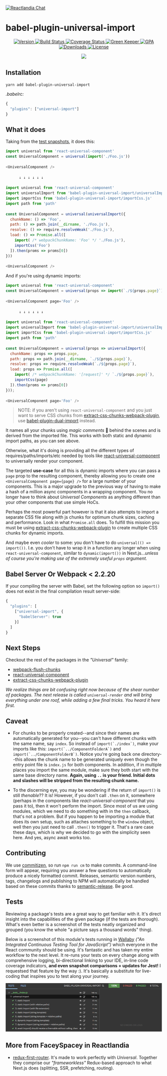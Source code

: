 <a href="https://gitter.im/Reactlandia/Lobby" target="_blank">
  <img alt="Reactlandia Chat" src="https://s3-us-west-1.amazonaws.com/cdn.reactlandia.com/reactlandia-chat.png">
</a>

# babel-plugin-universal-import

<p align="center">
  <a href="https://www.npmjs.com/package/babel-plugin-universal-import">
    <img src="https://img.shields.io/npm/v/babel-plugin-universal-import.svg" alt="Version" />
  </a>

  <a href="https://travis-ci.org/faceyspacey/babel-plugin-universal-import">
    <img src="https://travis-ci.org/faceyspacey/babel-plugin-universal-import.svg?branch=master" alt="Build Status" />
  </a>

  <a href="https://lima.codeclimate.com/github/faceyspacey/babel-plugin-universal-import/coverage">
    <img src="https://lima.codeclimate.com/github/faceyspacey/babel-plugin-universal-import/badges/coverage.svg" alt="Coverage Status"/>
  </a>

  <a href="https://greenkeeper.io">
    <img src="https://badges.greenkeeper.io/faceyspacey/babel-plugin-universal-import.svg" alt="Green Keeper" />
  </a>

  <a href="https://lima.codeclimate.com/github/faceyspacey/babel-plugin-universal-import">
    <img src="https://lima.codeclimate.com/github/faceyspacey/babel-plugin-universal-import/badges/gpa.svg" alt="GPA" />
  </a>

  <a href="https://www.npmjs.com/package/babel-plugin-universal-import">
    <img src="https://img.shields.io/npm/dt/babel-plugin-universal-import.svg" alt="Downloads" />
  </a>

  <a href="https://www.npmjs.com/package/babel-plugin-universal-import">
    <img src="https://img.shields.io/npm/l/babel-plugin-universal-import.svg" alt="License" />
  </a>
</p>


<p align="center">
  <img src="https://s3-us-west-1.amazonaws.com/cdn.reactlandia.com/universal-component-banner.png" />
</p>

## Installation
```
yarn add babel-plugin-universal-import
```
*.babelrc:*
```js
{
  "plugins": ["universal-import"]
}
```


## What it does
Taking from the [test snapshots](./__tests__/__snapshots__/index.js.snap), it does this:

```js
import universal from 'react-universal-component'
const UniversalComponent = universal(import('./Foo.js'))

<UniversalComponent />

      ↓ ↓ ↓ ↓ ↓ ↓

import universal from 'react-universal-component'
import universalImport from 'babel-plugin-universal-import/universalImport.js'
import importCss from 'babel-plugin-universal-import/importCss.js'
import path from 'path'

const UniversalComponent = universal(universalImport({
  chunkName: () => 'Foo',
  path: () => path.join(__dirname, './Foo.js'),
  resolve: () => require.resolveWeak('./Foo.js'),
  load: () => Promise.all([
    import( /* webpackChunkName: 'Foo' */ './Foo.js'),
    importCss('Foo')
  ]).then(proms => proms[0])
}))

<UniversalComponent />
```

And if you're using dynamic imports:

```js
import universal from 'react-universal-component'
const UniversalComponent = universal(props => import(`./${props.page}`))

<UniversalComponent page='Foo' />

      ↓ ↓ ↓ ↓ ↓ ↓

import universal from 'react-universal-component'
import universalImport from 'babel-plugin-universal-import/universalImport.js'
import importCss from 'babel-plugin-universal-import/importCss.js'
import path from 'path'

const UniversalComponent = universal(props => universalImport({
  chunkName: props => props.page,
  path: props => path.join(__dirname, `./${props.page}`),
  resolve: props => require.resolveWeak(`./${props.page}`),
  load: props => Promise.all([
    import( /* webpackChunkName: '[request]' */ `./${props.page}`),
    importCss(page)
  ]).then(proms => proms[0])
}));

<UniversalComponent page='Foo' />
```
> NOTE: if you aren't using `react-universal-component` and you just want to serve CSS chunks from [extract-css-chunks-webpack-plugin](https://github.com/faceyspacey/extract-css-chunks-webpack-plugin), use [babel-plugin-dual-import](https://github.com/faceyspacey/babel-plugin-universal-import) instead.

It names all your chunks using *magic comments* 🔮 behind the scenes and is derived from the imported file. This works with both static and dynamic import paths, as you can see above.

Otherwise, what it's doing is providing all the different types of requires/paths/imports/etc needed by tools like [react-universal-component](https://github.com/faceyspacey/react-universal-component) to universally render your component.

The targeted **use-case** for all this is dynamic imports where you can pass a `page` prop to the resulting component, thereby allowing you to create one `<UniversalComponent page={page} />` for a large number of your components. This is a major upgrade to the previous way of having to make a hash of a million async components in a wrapping component. You no longer have to think about *Universal Components* as anything different than your other components that use simple HoCs.

Perhaps the most powerful part however is that it also attempts to import a separate CSS file along with js chunks for optimum chunk sizes, caching and performance. Look in what `Promise.all` does. To fulfill this mission you must be using [extract-css-chunks-webpack-plugin](https://github.com/faceyspacey/extract-css-chunks-webpack-plugin) to create multiple CSS chunks for dynamic imports.

And maybe even *cooler* to some: you don't have to do `universal(() => import())`. I.e. you don't have to wrap it in a function any longer when using `react-universal-component`, similar to `dynamic(import())` in Next.js...*unless of course you're making use of the extremely useful `props` argument.*


## Babel Server Or Webpack < 2.2.20

If your compiling the server with Babel, set the following option so `import()` does not exist in the final compilation result server-side:

```js
{
  "plugins": [
    ["universal-import", {
      "babelServer": true
    }]
  ]
}
```

## Next Steps

Checkout the rest of the packages in the *"Universal"* family:
- [webpack-flush-chunks](https://github.com/faceyspacey/rwebpack-flush-chunks)
- [react-universal-component](https://github.com/faceyspacey/react-universal-component)
- [extract-css-chunks-webpack-plugin](https://github.com/faceyspacey/extract-css-chunks-webpack-plugin)

*We realize things are bit confusing right now because of the shear number of packages. The next release is called `universal-render` and will bring everything under one roof, while adding a few final tricks. You heard it here first.*

## Caveat
- For chunks to be properly created--and since their names are automatically generated for you--you can't have different chunks with the same name, say `index`. So instead of ```import(`./index`)```, make your imports like this: ```import(`../ComponentFolderA`)``` and ```import(`../ComponentFolderB`)```. Notice you're going back one directory--this allows the chunk name to be generated uniquely even though the entry point file is `index.js` for both components. In addition, if in multiple places you import the same module, make sure they both start with the same base directory name. **Again, using `..` is your friend. Initial dots and slashes will be stripped from the resulting chunk name.**

- To the discerning eye, you may be wondering if the return of `import()` is still *thenable*?? It is! However, if you don't call `.then` on it, somewhere (perhaps in the components like *react-universal-component* that you pass it to), then it won't perform the import. Since most of us are using modules, which we need to do something with in the `then` callback, that's not a problem. But if you happen to be importing a module that does its own setup, such as attaches something to the `window` object, well then you just need to call `.then()` to trigger it. That's a rare case these days, which is why we decided to go with the simplicity seen here. And yes, async await works too.

## Contributing

We use [commitizen](https://github.com/commitizen/cz-cli), so run `npm run cm` to make commits. A command-line form will appear, requiring you answer a few questions to automatically produce a nicely formatted commit. Releases, semantic version numbers, tags, changelogs and publishing to NPM will automatically be handled based on these commits thanks to [semantic-release](https://github.com/semantic-release/semantic-release). Be good.


## Tests

Reviewing a package's tests are a great way to get familiar with it. It's direct insight into the capabilities of the given package (if the tests are thorough). What's even better is a screenshot of the tests neatly organized and grouped (you know the whole "a picture says a thousand words" thing). 

Below is a screenshot of this module's tests running in [Wallaby](https://wallabyjs.com) *("An Integrated Continuous Testing Tool for JavaScript")* which everyone in the React community should be using. It's fantastic and has taken my entire workflow to the next level. It re-runs your tests on every change along with comprehensive logging, bi-directional linking to your IDE, in-line code coverage indicators, **and even snapshot comparisons + updates for Jest!** I requestsed that feature by the way :). It's basically a substitute for live-coding that inspires you to test along your journey.


![babel-plugin-universal-import screenshot](./screenshot.png)

## More from FaceySpacey in Reactlandia
- [redux-first-router](https://github.com/faceyspacey/redux-first-router). It's made to work perfectly with *Universal*. Together they comprise our *"frameworkless"* Redux-based approach to what Next.js does (splitting, SSR, prefetching, routing).


